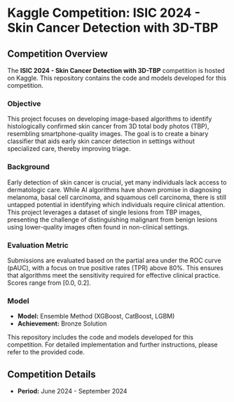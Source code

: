 # Kaggle Competition: ISIC 2024 - Skin Cancer Detection with 3D-TBP

## Competition Overview

The **ISIC 2024 - Skin Cancer Detection with 3D-TBP** competition is hosted on Kaggle. This repository contains the code and models developed for this competition.

### Objective

This project focuses on developing image-based algorithms to identify histologically confirmed skin cancer from 3D total body photos (TBP), resembling smartphone-quality images. The goal is to create a binary classifier that aids early skin cancer detection in settings without specialized care, thereby improving triage.

### Background

Early detection of skin cancer is crucial, yet many individuals lack access to dermatologic care. While AI algorithms have shown promise in diagnosing melanoma, basal cell carcinoma, and squamous cell carcinoma, there is still untapped potential in identifying which individuals require clinical attention. This project leverages a dataset of single lesions from TBP images, presenting the challenge of distinguishing malignant from benign lesions using lower-quality images often found in non-clinical settings.

### Evaluation Metric

Submissions are evaluated based on the partial area under the ROC curve (pAUC), with a focus on true positive rates (TPR) above 80%. This ensures that algorithms meet the sensitivity required for effective clinical practice. Scores range from [0.0, 0.2].

### Model

- **Model:** Ensemble Method (XGBoost, CatBoost, LGBM)
- **Achievement:** Bronze Solution

This repository includes the code and models developed for this competition. For detailed implementation and further instructions, please refer to the provided code.

## Competition Details

- **Period:** June 2024 - September 2024
